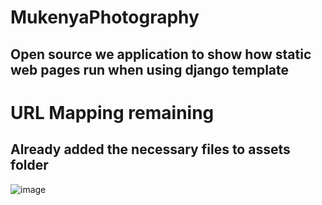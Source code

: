 # MukenyaPhotography
## Open source we application to show how static web pages run when using django template

# URL Mapping remaining
## Already added the necessary files to assets folder
![image](https://github.com/watchout254/MukenyaPhotography/assets/88248852/257d59e7-a710-43be-b929-8c7bb2e87319)
